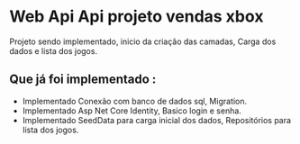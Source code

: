 # Web Api Api projeto vendas xbox

Projeto sendo implementado, inicio da criação das camadas,
Carga dos dados e lista dos jogos.


## Que já foi implementado :
- Implementado Conexão com banco de dados sql, Migration.
- Implementado Asp Net Core Identity, Basico login e senha.
- Implementado SeedData para carga inicial dos dados, Repositórios para lista dos jogos.
